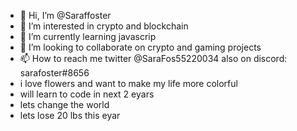 - 👋 Hi, I’m @Saraffoster
- 👀 I’m interested in crypto and blockchain
- 🌱 I’m currently learning javascrip
- 💞️ I’m looking to collaborate on crypto and gaming projects
- 📫 How to reach me twitter @SaraFos55220034 also on discord: sarafoster#8656
- i love flowers and want to make my life more colorful
- will learn to code in next 2 eyars
- lets change the world 
- lets lose 20 lbs this eyar 


<!---
Saraffoster/Saraffoster is a ✨ special ✨ repository because its `README.md` (this file) appears on your GitHub profile.
You can click the Preview link to take a look at your changes.
--->
